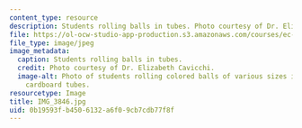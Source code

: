 ```yaml
---
content_type: resource
description: Students rolling balls in tubes. Photo courtesy of Dr. Elizabeth Cavicchi.
file: https://ol-ocw-studio-app-production.s3.amazonaws.com/courses/ec-050-recreate-experiments-from-history-inform-the-future-from-the-past-galileo-january-iap-2010/0b19593fb4506132a6f09cb7cdb77f8f_IMG_3846.jpg
file_type: image/jpeg
image_metadata:
  caption: Students rolling balls in tubes.
  credit: Photo courtesy of Dr. Elizabeth Cavicchi.
  image-alt: Photo of students rolling colored balls of various sizes in plastic and
    cardboard tubes.
resourcetype: Image
title: IMG_3846.jpg
uid: 0b19593f-b450-6132-a6f0-9cb7cdb77f8f
---
```

